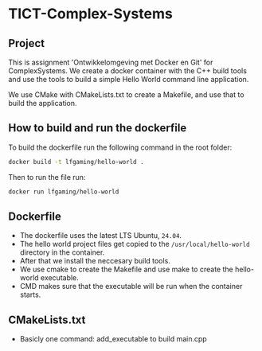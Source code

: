 # TICT-Complex-Systems

## Project
This is assignment 'Ontwikkelomgeving met Docker en Git' for ComplexSystems. 
We create a docker container with the C++ build tools and use the tools to build a simple Hello World command line application.

We use CMake with CMakeLists.txt to create a Makefile, and use that to build the application. 

## How to build and run the dockerfile
To build the dockerfile run the following command in the root folder: 
```bash
docker build -t lfgaming/hello-world .
```

Then to run the file run:
```bash
docker run lfgaming/hello-world
```

## Dockerfile
- The dockerfile uses the latest LTS Ubuntu, `24.04`.
- The hello world project files get copied to the `/usr/local/hello-world` directory in the container.
- After that we install the neccesary build tools. 
- We use cmake to create the Makefile and use make to create the hello-world executable.
- CMD makes sure that the executable will be run when the container starts.


## CMakeLists.txt
- Basicly one command: add_executable to build main.cpp

